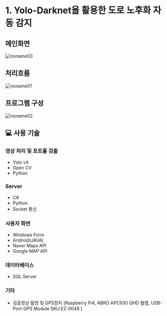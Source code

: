 # 1. Yolo-Darknet을 활용한 도로 노후화 자동 감지

## 메인화면
![noname03](https://user-images.githubusercontent.com/46813878/138584288-0c366a5a-e683-4dbb-baf7-e2f6d29d2557.png)

## 처리흐름
![noname01](https://user-images.githubusercontent.com/46813878/138584260-b2527c8d-2a29-45b0-9663-1623ece3db71.png)

## 프로그램 구성
![noname02](https://user-images.githubusercontent.com/46813878/138584267-95b84575-c46b-4ae5-9f25-15b3e3adab28.png)

## 💻 사용 기술

### 영상 처리 및 포트홀 검출
- Yolo v4
- Open CV
- Python

### Server
- C#
- Python
- Socket 통신

### 사용자 화면
- Windows Form
- Android(JAVA)
- Naver Maps API
- Google MAP API

### 데이터베이스
- SQL Server

### 기타
- 검출영상 촬영 및 GPS장치 (Raspberry Pi4, ABKO APC930 QHD 웹캠, USB-Port-GPS Module SKU:EZ-0048 )
